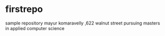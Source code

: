 # firstrepo
sample repository
mayur komaravelly ,622 walnut street
pursuing masters in applied computer science